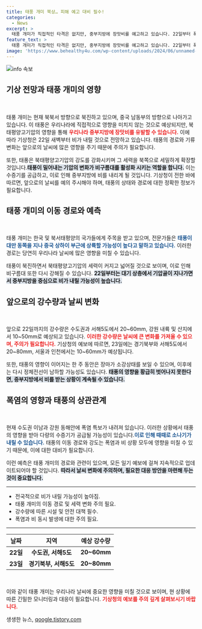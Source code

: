 ```yaml
---
title: 태풍 개미 북상… 피해 예고 대비 필수!
categories:
  - News
excerpt: >
  태풍 개미가 직접적인 타격은 없지만, 중부지방에 장맛비를 예고하고 있습니다. 22일부터 폭염과도 겹치는 날씨, 강수량은 최대 100mm로 예상되니 준비하세요!
feature_text: >
  태풍 개미가 직접적인 타격은 없지만, 중부지방에 장맛비를 예고하고 있습니다. 22일부터 폭염과도 겹치는 날씨, 강수량은 최대 100mm로 예상되니 준비하세요!
image: 'https://www.behealthy4u.com/wp-content/uploads/2024/06/unnamed-file.png'
---
```


<p><img src="https://www.behealthy4u.com/wp-content/uploads/2024/06/unnamed-file.png" alt="info 속보" /></p>

<h2 data-ke-size="size26">기상 전망과 태풍 개미의 영향</h2>

<p data-ke-size="size16">&nbsp;</p>

<p data-ke-size="size16">태풍 개미는 현재 북북서 방향으로 북진하고 있으며, 중국 남동부의 방향으로 나아가고 있습니다. 이 태풍은 우리나라에 직접적으로 영향을 미치지 않는 것으로 예상되지만, 북태평양고기압의 영향을 통해 <b><span style="color: #ee2323;">우리나라 중부지방에 장맛비를 유발할 수 있습니다.</span></b> 이에 따라 기상청은 22일 새벽부터 비가 내릴 것으로 전망하고 있습니다. 태풍의 경로와 기류 변화는 앞으로의 날씨에 많은 영향을 주기 때문에 주의가 필요합니다.</p>

<p data-ke-size="size16">또한, 태풍은 북태평양고기압의 강도를 강화시키며 그 세력을 북쪽으로 세밀하게 확장할 것입니다.<b><span style="background-color: #21538527;">태풍이 밀어내는 기압의 변화가 비구름대를 활성화 시키는 역할을 합니다.</span></b> 이는 수증기를 공급하고, 이로 인해 중부지방에 비를 내리게 될 것입니다. 기상청이 전한 바에 따르면, 앞으로의 날씨를 예의 주시해야 하며, 태풍의 상태와 경로에 대한 정확한 정보가 필요합니다.</p>

<h2 data-ke-size="size26">태풍 개미의 이동 경로와 예측</h2>

<p data-ke-size="size16">&nbsp;</p>

<p data-ke-size="size16">태풍 개미는 한국 및 북서태평양의 국가들에게 주목을 받고 있으며, 전문가들은 <b><span style="color: #1a5490;">태풍이 대만 동쪽을 지나 중국 상하이 부근에 상륙할 가능성이 높다고 말하고 있습니다.</span></b> 이러한 경로는 당연히 우리나라 날씨에 많은 영향을 미칠 수 있습니다.</p>

<p data-ke-size="size16">태풍이 북진하면서 북태평양고기압의 세력이 커지고 넓어질 것으로 보이며, 이로 인해 비구름대 또한 다시 강해질 수 있습니다. <b><span style="background-color: #21538527;">22일부터는 대기 상층에서 기압골이 지나가면서 중부지방을 중심으로 비가 내릴 가능성이 높습니다.</span></b></p>

<h2 data-ke-size="size26">앞으로의 강수량과 날씨 변화</h2>

<p data-ke-size="size16">&nbsp;</p>

<p data-ke-size="size16">앞으로 22일까지의 강수량은 수도권과 서해5도에서 20~60mm, 강원 내륙 및 산지에서 10~50mm로 예상되고 있습니다. <b><span style="color: #ee2323;">이러한 강수량은 날씨에 큰 변화를 가져올 수 있으며, 주의가 필요합니다.</span></b> 기상청의 예보에 따르면, 23일에는 경기북부와 서해5도에서 20~80mm, 서울과 인천에서는 10~60mm가 예상됩니다.</p>

<p data-ke-size="size16">또한, 태풍의 영향이 이어지는 한 주 동안은 장마가 소강상태를 보일 수 있으며, 이후에는 다시 정체전선이 남하할 가능성도 있습니다. <b><span style="background-color: #21538527;">태풍의 영향을 황급히 벗어나지 못한다면, 중부지방에서 비를 받는 상황이 계속될 수 있습니다.</span></b></p>

<h2 data-ke-size="size26">폭염의 영향과 태풍의 상관관계</h2>

<p data-ke-size="size16">&nbsp;</p>

<p data-ke-size="size16">현재 수도권 이남과 강원 동해안에 폭염 특보가 내려져 있습니다. 이러한 상황에서 태풍의 영향을 받아 다량의 수증기가 공급될 가능성이 있습니다.<b><span style="color: #1a5490;">이로 인해 때때로 소나기가 내릴 수 있습니다.</span></b> 태풍의 이동 경로와 강도는 폭염과 비 상황 모두에 영향을 미칠 수 있기 때문에, 이에 대한 대비가 필요합니다.</p>

<p data-ke-size="size16">이런 예측은 태풍 개미의 경로와 관련이 있으며, 모든 일기 예보에 걸쳐 지속적으로 업데이트되어야 할 것입니다. <b><span style="background-color: #21538527;">따라서 날씨 변화에 주의하며, 필요한 대응 방안을 마련해 두는 것이 중요합니다.</span></b></p>

<hr>

<ul>
    <li>전국적으로 비가 내릴 가능성이 높아짐.</li>
    <li>태풍 개미의 이동 경로 및 세력 변화 주의 필요.</li>
    <li>강수량에 따른 시설 및 안전 대책 필수.</li>
    <li>폭염과 비 동시 발생에 대한 주의 필요.</li>
</ul>

<hr>

<table>
    <thead>
        <tr>
            <th>날짜</th>
            <th>지역</th>
            <th>예상 강수량</th>
        </tr>
    </thead>
    <tbody>
        <tr>
            <td style="text-align: center; height: 17px;"><b>22일</b></td>
            <td style="text-align: center; height: 17px;"><b>수도권, 서해5도</b></td>
            <td style="text-align: center; height: 17px;"><b>20~60mm</b></td>
        </tr>
        <tr>
            <td style="text-align: center; height: 17px;"><b>23일</b></td>
            <td style="text-align: center; height: 17px;"><b>경기북부, 서해5도</b></td>
            <td style="text-align: center; height: 17px;"><b>20~80mm</b></td>
        </tr>
    </tbody>
</table>

<p data-ke-size="size16">&nbsp;</p> 

<p data-ke-size="size16">이와 같이 태풍 개미는 우리나라 날씨에 중요한 영향을 미칠 것으로 보이며, 현 상황에 따른 긴밀한 모니터링과 대응이 필요합니다. <b><span style="color: #ee2323;">기상청의 예보를 주의 깊게 살펴보시기 바랍니다.</span></b></p>
생생한 뉴스, <a href="https://qoogle.tistory.com" rel="dofollow">qoogle.tistory.com</a>


